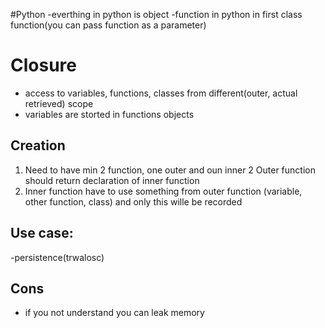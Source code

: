 #Python
-everthing in python is object
-function in python in first class function(you can pass function as a parameter)

# Closure
- access to variables, functions, classes from different(outer, actual retrieved) scope
- variables are storted in functions objects
## Creation

1. Need to have min 2 function, one outer and oun inner
2 Outer function should return declaration of inner function
3. Inner function have to use something from outer function (variable, other function, class) and only this wille be recorded


## Use case:
-persistence(trwalosc)

## Cons
- if you not understand you can leak memory